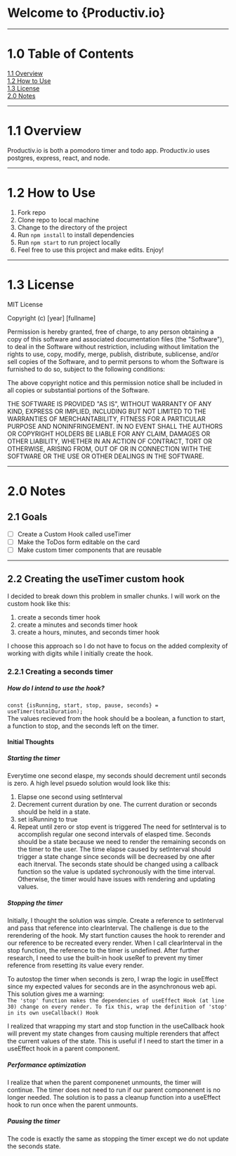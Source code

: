 # Welcome to {Productiv.io}

___
# 1.0 Table of Contents
[1.1 Overview](#11-Overview) \
[1.2 How to Use](#12-How-to-Use) \
[1.3 License](#13-License) \
[2.0 Notes](#20-Notes) 
___
# 1.1 Overview



Productiv.io is both a pomodoro timer and todo app. Productiv.io uses postgres, express, react, and node. 
___
# 1.2 How to Use



1. Fork repo
2. Clone repo to local machine
3. Change to the directory of the project
4. Run ```npm install``` to install dependencies
5. Run ```npm start``` to run project locally
6.  Feel free to use this project and make edits. Enjoy!
___
# 1.3 License



MIT License

Copyright (c) [year] [fullname]

Permission is hereby granted, free of charge, to any person obtaining a copy
of this software and associated documentation files (the "Software"), to deal
in the Software without restriction, including without limitation the rights
to use, copy, modify, merge, publish, distribute, sublicense, and/or sell
copies of the Software, and to permit persons to whom the Software is
furnished to do so, subject to the following conditions:

The above copyright notice and this permission notice shall be included in all
copies or substantial portions of the Software.

THE SOFTWARE IS PROVIDED "AS IS", WITHOUT WARRANTY OF ANY KIND, EXPRESS OR
IMPLIED, INCLUDING BUT NOT LIMITED TO THE WARRANTIES OF MERCHANTABILITY,
FITNESS FOR A PARTICULAR PURPOSE AND NONINFRINGEMENT. IN NO EVENT SHALL THE
AUTHORS OR COPYRIGHT HOLDERS BE LIABLE FOR ANY CLAIM, DAMAGES OR OTHER
LIABILITY, WHETHER IN AN ACTION OF CONTRACT, TORT OR OTHERWISE, ARISING FROM,
OUT OF OR IN CONNECTION WITH THE SOFTWARE OR THE USE OR OTHER DEALINGS IN THE
SOFTWARE.

___

# 2.0 Notes
## 2.1 Goals
- [ ] Create a Custom Hook called useTimer
- [ ] Make the ToDos form editable on the card
- [ ] Make custom timer components that are reusable 

___
## 2.2 Creating the useTimer custom hook
I decided to break down this problem in smaller chunks. I will work on the custom hook like this:
1. create a seconds timer hook
2. create a minutes and seconds timer hook
3. create a hours, minutes, and seconds timer hook

I choose this approach so I do not have to focus on the added complexity of working with digits while I initially create the hook. 
### 2.2.1 Creating a seconds timer
##### How do I intend to use the hook?
```const {isRunning, start, stop, pause, seconds} = useTimer(totalDuration);``` \
The values recieved from the hook should be a boolean, a function to start, a function to stop, and the seconds left on the timer. 
#### Initial Thoughts
##### Starting the timer
Everytime one second elaspe, my seconds should decrement until seconds is zero. A high level psuedo solution would look like this:
1. Elapse one second using setInterval
2. Decrement current duration by one. The current duration or seconds should be held in a state. 
3. set isRunning to true
3. Repeat until zero or stop event is triggered
The need for setInterval is to accomplish regular one second intervals of elasped time. Seconds should be a state because we need to render the remaining seconds on the timer to the user. The time elapse caused by setInterval should trigger a state change since seconds will be decreased by one after each itnerval. The seconds state should be changed using a callback function so the value is updated sychronously with the time interval. Otherwise, the timer would have issues with rendering and updating values. 

##### Stopping the timer

Initially, I thought the solution was simple. Create a reference to setInterval and pass that reference into clearInterval. The challenge is due to the rerendering of the hook. My start function causes the hook to rerender and our reference to be recreated every render. When I call clearInterval in the stop function, the reference to the timer is undefined. After further research, I need to use the built-in hook useRef to prevent my timer reference from resetting its value every render.

To autostop the timer when seconds is zero, I wrap the logic in useEffect since my expected values for seconds are in the asynchronous web api. This solution gives me a warning: \
```The 'stop' function makes the dependencies of useEffect Hook (at line 30) change on every render. To fix this, wrap the definition of 'stop' in its own useCallback() Hook```

I realized that wrapping my start and stop function in the useCallback hook will prevent my state changes from causing multiple rerenders that affect the current values of the state. This is useful if I need to start the timer in a useEffect hook in a parent component.

##### Performance optimization
I realize that when the parent componenet unmounts, the timer will continue. The timer does not need to run if our parent componenent is no longer needed. The solution is to pass a cleanup function into a useEffect hook to run once when the parent unmounts.

##### Pausing the timer
The code is exactly the same as stopping the timer except we do not update the seconds state.


